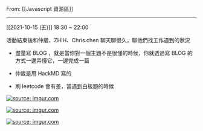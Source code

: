 From: [[Javascript 資源區]]

---

  

[[2021-10-15 (五)]]  18:30 ~ 22:00

活動結束後和仲崴、ZHIH、Chris.chen 聊天聊很久，聊他們找工作遇到的狀況

-   盡量寫 BLOG ，就是當你對一個主題不是很懂的時候，你就透過寫 BLOG 的方式一邊弄懂它，一邊完成一篇
    
-   仲崴是用 HackMD 寫的
    
-   刷 leetcode 會有差，當遇到白板題的時候

<a href="https://imgur.com/Ic8Xinm"><img src="https://i.imgur.com/Ic8Xinm.jpg" title="source: imgur.com" /></a>

<a href="https://imgur.com/ppLmdrP"><img src="https://i.imgur.com/ppLmdrP.jpg" title="source: imgur.com" /></a>

<a href="https://imgur.com/H64Pies"><img src="https://i.imgur.com/H64Pies.jpg" title="source: imgur.com" /></a>